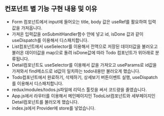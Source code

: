 ## 컨포넌트 별 기능 구현 내용 및 이유

- Form 컴포넌트에서 input에 들어오는 title, body 값은 useRef를 활요하여 입력값을 가져옵니다.
- 가져온 입력값을 onSubmitHandler함수 안에 넣고 id, isDone 값과 같이 useDispatch를 이용해서 디스패치합니다. 
- List컴포넌트에서 useSelector를 이용해서 전역으로 저장된 데이터값을 불러오고 불러온 데이터값을 map으로 돌려 isDone값에 따라 Todo 컴포넌트가 위아래로 분류됩니다.
- Detail컴포넌트도 useSelector를 이용해서 값을 가져오고 useParams로 id값을 가져와서 find메소드로 id값이 일치하는 todo내용만 불러오게 했습니다.
- Todo컴포넌트에서 완료하기, 삭제하기, 상세보기 버튼이벤트 실행, useDispatch를 이용해서 디스패치합니다.
- redux/modules/todos.js파일에 리덕스 툴킷을 써서 코드량을 줄였습니다. 
- App.js에서 라우터를 이용해서 메인페이지인 TodoList컴포넌트와 세부페이지인 Detail컴포넌트를 불러오게 했습니다.
- index.js에서 Provider에 store를 넣었습니다.
